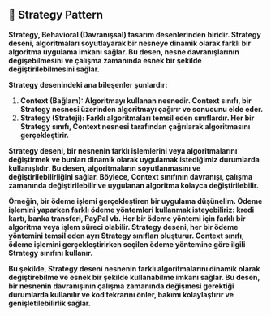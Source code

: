 ## :diamond_shape_with_a_dot_inside: Strategy Pattern

**Strategy, Behavioral (Davranışsal) tasarım desenlerinden biridir. Strategy deseni, algoritmaları soyutlayarak bir nesneye dinamik olarak farklı bir algoritma uygulama imkanı sağlar. Bu desen, nesne davranışlarının değişebilmesini ve çalışma zamanında esnek bir şekilde değiştirilebilmesini sağlar.**

**Strategy desenindeki ana bileşenler şunlardır:**

1. **Context (Bağlam): Algoritmayı kullanan nesnedir. Context sınıfı, bir Strategy nesnesi üzerinden algoritmayı çağırır ve sonucunu elde eder.**
2. **Strategy (Strateji): Farklı algoritmaları temsil eden sınıflardır. Her bir Strategy sınıfı, Context nesnesi tarafından çağrılarak algoritmasını gerçekleştirir.**

**Strategy deseni, bir nesnenin farklı işlemlerini veya algoritmalarını değiştirmek ve bunları dinamik olarak uygulamak istediğimiz durumlarda kullanışlıdır. Bu desen, algoritmaların soyutlanmasını ve değiştirilebilirliğini sağlar. Böylece, Context sınıfının davranışı, çalışma zamanında değiştirilebilir ve uygulanan algoritma kolayca değiştirilebilir.**

**Örneğin, bir ödeme işlemi gerçekleştiren bir uygulama düşünelim. Ödeme işlemini yaparken farklı ödeme yöntemleri kullanmak isteyebiliriz: kredi kartı, banka transferi, PayPal vb. Her bir ödeme yöntemi için farklı bir algoritma veya işlem süreci olabilir. Strategy deseni, her bir ödeme yöntemini temsil eden ayrı Strategy sınıfları oluşturur. Context sınıfı, ödeme işlemini gerçekleştirirken seçilen ödeme yöntemine göre ilgili Strategy sınıfını kullanır.**

**Bu şekilde, Strategy deseni nesnenin farklı algoritmalarını dinamik olarak değiştirebilme ve esnek bir şekilde kullanabilme imkanı sağlar. Bu desen, bir nesnenin davranışının çalışma zamanında değişmesi gerektiği durumlarda kullanılır ve kod tekrarını önler, bakımı kolaylaştırır ve genişletilebilirlik sağlar.**